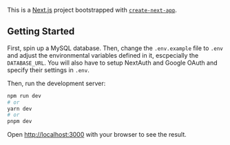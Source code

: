 This is a [Next.js](https://nextjs.org/) project bootstrapped with [`create-next-app`](https://github.com/vercel/next.js/tree/canary/packages/create-next-app).

## Getting Started

First, spin up a MySQL database.
Then, change the `.env.example` file to `.env` and adjust the environmental variables defined in it, escpecially the `DATABASE_URL`.
You will also have to setup NextAuth and Google OAuth and specify their settings in `.env`.

Then, run the development server:

```bash
npm run dev
# or
yarn dev
# or
pnpm dev
```

Open [http://localhost:3000](http://localhost:3000) with your browser to see the result.

